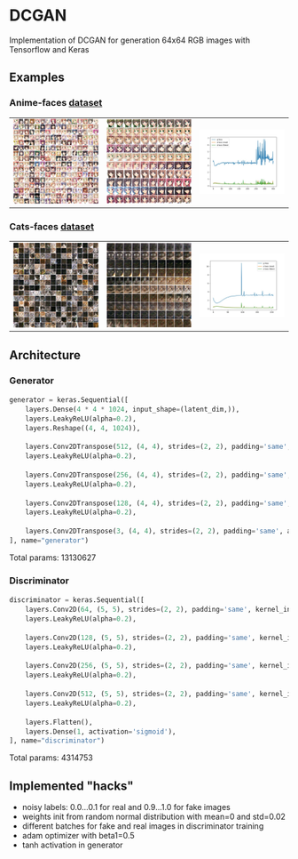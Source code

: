 # DCGAN
Implementation of DCGAN for generation 64x64 RGB images with Tensorflow and Keras

## Examples

### Anime-faces <a href='https://www.kaggle.com/soumikrakshit/anime-faces'>dataset</a>
<table>
  <tr>
    <td width='33%'><img src='https://github.com/dronperminov/DCGAN/blob/master/examples/anime_faces_examples.png' /></td>
    <td width='33%'><img src='https://github.com/dronperminov/DCGAN/blob/master/examples/anime_faces_interpolation.png' /></td>
    <td width='33%'><img src='https://github.com/dronperminov/DCGAN/blob/master/examples/anime_faces_losses.jpg' /></td>
  </tr>
</table>

### Cats-faces <a href='https://www.kaggle.com/spandan2/cats-faces-64x64-for-generative-models'>dataset</a>
<table>
  <tr>
    <td width='33%'><img src='https://github.com/dronperminov/DCGAN/blob/master/examples/cats_examples.png' /></td>
    <td width='33%'><img src='https://github.com/dronperminov/DCGAN/blob/master/examples/cats_interpolation.png' /></td>
    <td width='33%'><img src='https://github.com/dronperminov/DCGAN/blob/master/examples/cats_losses.jpg' /></td>
  </tr>
</table>

## Architecture

### Generator
```python
generator = keras.Sequential([
    layers.Dense(4 * 4 * 1024, input_shape=(latent_dim,)),
    layers.LeakyReLU(alpha=0.2),
    layers.Reshape((4, 4, 1024)),

    layers.Conv2DTranspose(512, (4, 4), strides=(2, 2), padding='same', kernel_initializer=init),
    layers.LeakyReLU(alpha=0.2),

    layers.Conv2DTranspose(256, (4, 4), strides=(2, 2), padding='same', kernel_initializer=init),
    layers.LeakyReLU(alpha=0.2),

    layers.Conv2DTranspose(128, (4, 4), strides=(2, 2), padding='same', kernel_initializer=init),
    layers.LeakyReLU(alpha=0.2),

    layers.Conv2DTranspose(3, (4, 4), strides=(2, 2), padding='same', activation='tanh'),
], name="generator")
```
Total params: 13130627

### Discriminator
```python
discriminator = keras.Sequential([
    layers.Conv2D(64, (5, 5), strides=(2, 2), padding='same', kernel_initializer=init),
    layers.LeakyReLU(alpha=0.2),

    layers.Conv2D(128, (5, 5), strides=(2, 2), padding='same', kernel_initializer=init),
    layers.LeakyReLU(alpha=0.2),

    layers.Conv2D(256, (5, 5), strides=(2, 2), padding='same', kernel_initializer=init),
    layers.LeakyReLU(alpha=0.2),

    layers.Conv2D(512, (5, 5), strides=(2, 2), padding='same', kernel_initializer=init),
    layers.LeakyReLU(alpha=0.2),

    layers.Flatten(),
    layers.Dense(1, activation='sigmoid'),
], name="discriminator")
```
Total params: 4314753

## Implemented "hacks"
* noisy labels: 0.0...0.1 for real and 0.9...1.0 for fake images
* weights init from random normal distribution with mean=0 and std=0.02
* different batches for fake and real images in discriminator training
* adam optimizer with beta1=0.5
* tanh activation in generator